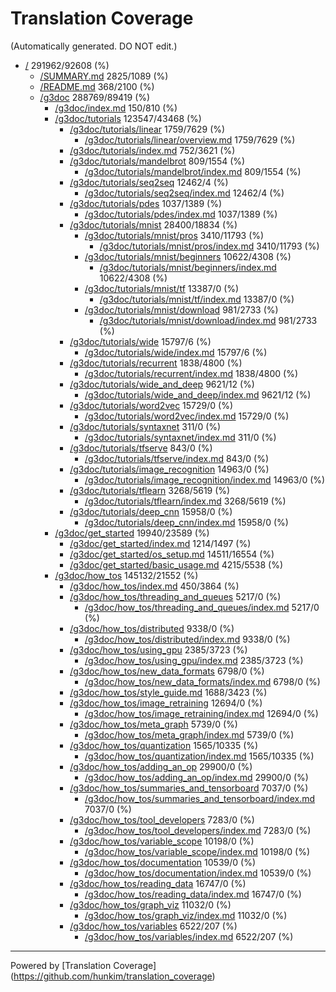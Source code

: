 # Translation Coverage                         
(Automatically generated. DO NOT edit.)
* [/](/) 291962/92608 (%)
  * [/SUMMARY.md](/SUMMARY.md) 2825/1089 (%)
  * [/README.md](/README.md) 368/2100 (%)
  * [/g3doc](/g3doc) 288769/89419 (%)
    * [/g3doc/index.md](/g3doc/index.md) 150/810 (%)
    * [/g3doc/tutorials](/g3doc/tutorials) 123547/43468 (%)
      * [/g3doc/tutorials/linear](/g3doc/tutorials/linear) 1759/7629 (%)
        * [/g3doc/tutorials/linear/overview.md](/g3doc/tutorials/linear/overview.md) 1759/7629 (%)
      * [/g3doc/tutorials/index.md](/g3doc/tutorials/index.md) 752/3621 (%)
      * [/g3doc/tutorials/mandelbrot](/g3doc/tutorials/mandelbrot) 809/1554 (%)
        * [/g3doc/tutorials/mandelbrot/index.md](/g3doc/tutorials/mandelbrot/index.md) 809/1554 (%)
      * [/g3doc/tutorials/seq2seq](/g3doc/tutorials/seq2seq) 12462/4 (%)
        * [/g3doc/tutorials/seq2seq/index.md](/g3doc/tutorials/seq2seq/index.md) 12462/4 (%)
      * [/g3doc/tutorials/pdes](/g3doc/tutorials/pdes) 1037/1389 (%)
        * [/g3doc/tutorials/pdes/index.md](/g3doc/tutorials/pdes/index.md) 1037/1389 (%)
      * [/g3doc/tutorials/mnist](/g3doc/tutorials/mnist) 28400/18834 (%)
        * [/g3doc/tutorials/mnist/pros](/g3doc/tutorials/mnist/pros) 3410/11793 (%)
          * [/g3doc/tutorials/mnist/pros/index.md](/g3doc/tutorials/mnist/pros/index.md) 3410/11793 (%)
        * [/g3doc/tutorials/mnist/beginners](/g3doc/tutorials/mnist/beginners) 10622/4308 (%)
          * [/g3doc/tutorials/mnist/beginners/index.md](/g3doc/tutorials/mnist/beginners/index.md) 10622/4308 (%)
        * [/g3doc/tutorials/mnist/tf](/g3doc/tutorials/mnist/tf) 13387/0 (%)
          * [/g3doc/tutorials/mnist/tf/index.md](/g3doc/tutorials/mnist/tf/index.md) 13387/0 (%)
        * [/g3doc/tutorials/mnist/download](/g3doc/tutorials/mnist/download) 981/2733 (%)
          * [/g3doc/tutorials/mnist/download/index.md](/g3doc/tutorials/mnist/download/index.md) 981/2733 (%)
      * [/g3doc/tutorials/wide](/g3doc/tutorials/wide) 15797/6 (%)
        * [/g3doc/tutorials/wide/index.md](/g3doc/tutorials/wide/index.md) 15797/6 (%)
      * [/g3doc/tutorials/recurrent](/g3doc/tutorials/recurrent) 1838/4800 (%)
        * [/g3doc/tutorials/recurrent/index.md](/g3doc/tutorials/recurrent/index.md) 1838/4800 (%)
      * [/g3doc/tutorials/wide_and_deep](/g3doc/tutorials/wide_and_deep) 9621/12 (%)
        * [/g3doc/tutorials/wide_and_deep/index.md](/g3doc/tutorials/wide_and_deep/index.md) 9621/12 (%)
      * [/g3doc/tutorials/word2vec](/g3doc/tutorials/word2vec) 15729/0 (%)
        * [/g3doc/tutorials/word2vec/index.md](/g3doc/tutorials/word2vec/index.md) 15729/0 (%)
      * [/g3doc/tutorials/syntaxnet](/g3doc/tutorials/syntaxnet) 311/0 (%)
        * [/g3doc/tutorials/syntaxnet/index.md](/g3doc/tutorials/syntaxnet/index.md) 311/0 (%)
      * [/g3doc/tutorials/tfserve](/g3doc/tutorials/tfserve) 843/0 (%)
        * [/g3doc/tutorials/tfserve/index.md](/g3doc/tutorials/tfserve/index.md) 843/0 (%)
      * [/g3doc/tutorials/image_recognition](/g3doc/tutorials/image_recognition) 14963/0 (%)
        * [/g3doc/tutorials/image_recognition/index.md](/g3doc/tutorials/image_recognition/index.md) 14963/0 (%)
      * [/g3doc/tutorials/tflearn](/g3doc/tutorials/tflearn) 3268/5619 (%)
        * [/g3doc/tutorials/tflearn/index.md](/g3doc/tutorials/tflearn/index.md) 3268/5619 (%)
      * [/g3doc/tutorials/deep_cnn](/g3doc/tutorials/deep_cnn) 15958/0 (%)
        * [/g3doc/tutorials/deep_cnn/index.md](/g3doc/tutorials/deep_cnn/index.md) 15958/0 (%)
    * [/g3doc/get_started](/g3doc/get_started) 19940/23589 (%)
      * [/g3doc/get_started/index.md](/g3doc/get_started/index.md) 1214/1497 (%)
      * [/g3doc/get_started/os_setup.md](/g3doc/get_started/os_setup.md) 14511/16554 (%)
      * [/g3doc/get_started/basic_usage.md](/g3doc/get_started/basic_usage.md) 4215/5538 (%)
    * [/g3doc/how_tos](/g3doc/how_tos) 145132/21552 (%)
      * [/g3doc/how_tos/index.md](/g3doc/how_tos/index.md) 450/3864 (%)
      * [/g3doc/how_tos/threading_and_queues](/g3doc/how_tos/threading_and_queues) 5217/0 (%)
        * [/g3doc/how_tos/threading_and_queues/index.md](/g3doc/how_tos/threading_and_queues/index.md) 5217/0 (%)
      * [/g3doc/how_tos/distributed](/g3doc/how_tos/distributed) 9338/0 (%)
        * [/g3doc/how_tos/distributed/index.md](/g3doc/how_tos/distributed/index.md) 9338/0 (%)
      * [/g3doc/how_tos/using_gpu](/g3doc/how_tos/using_gpu) 2385/3723 (%)
        * [/g3doc/how_tos/using_gpu/index.md](/g3doc/how_tos/using_gpu/index.md) 2385/3723 (%)
      * [/g3doc/how_tos/new_data_formats](/g3doc/how_tos/new_data_formats) 6798/0 (%)
        * [/g3doc/how_tos/new_data_formats/index.md](/g3doc/how_tos/new_data_formats/index.md) 6798/0 (%)
      * [/g3doc/how_tos/style_guide.md](/g3doc/how_tos/style_guide.md) 1688/3423 (%)
      * [/g3doc/how_tos/image_retraining](/g3doc/how_tos/image_retraining) 12694/0 (%)
        * [/g3doc/how_tos/image_retraining/index.md](/g3doc/how_tos/image_retraining/index.md) 12694/0 (%)
      * [/g3doc/how_tos/meta_graph](/g3doc/how_tos/meta_graph) 5739/0 (%)
        * [/g3doc/how_tos/meta_graph/index.md](/g3doc/how_tos/meta_graph/index.md) 5739/0 (%)
      * [/g3doc/how_tos/quantization](/g3doc/how_tos/quantization) 1565/10335 (%)
        * [/g3doc/how_tos/quantization/index.md](/g3doc/how_tos/quantization/index.md) 1565/10335 (%)
      * [/g3doc/how_tos/adding_an_op](/g3doc/how_tos/adding_an_op) 29900/0 (%)
        * [/g3doc/how_tos/adding_an_op/index.md](/g3doc/how_tos/adding_an_op/index.md) 29900/0 (%)
      * [/g3doc/how_tos/summaries_and_tensorboard](/g3doc/how_tos/summaries_and_tensorboard) 7037/0 (%)
        * [/g3doc/how_tos/summaries_and_tensorboard/index.md](/g3doc/how_tos/summaries_and_tensorboard/index.md) 7037/0 (%)
      * [/g3doc/how_tos/tool_developers](/g3doc/how_tos/tool_developers) 7283/0 (%)
        * [/g3doc/how_tos/tool_developers/index.md](/g3doc/how_tos/tool_developers/index.md) 7283/0 (%)
      * [/g3doc/how_tos/variable_scope](/g3doc/how_tos/variable_scope) 10198/0 (%)
        * [/g3doc/how_tos/variable_scope/index.md](/g3doc/how_tos/variable_scope/index.md) 10198/0 (%)
      * [/g3doc/how_tos/documentation](/g3doc/how_tos/documentation) 10539/0 (%)
        * [/g3doc/how_tos/documentation/index.md](/g3doc/how_tos/documentation/index.md) 10539/0 (%)
      * [/g3doc/how_tos/reading_data](/g3doc/how_tos/reading_data) 16747/0 (%)
        * [/g3doc/how_tos/reading_data/index.md](/g3doc/how_tos/reading_data/index.md) 16747/0 (%)
      * [/g3doc/how_tos/graph_viz](/g3doc/how_tos/graph_viz) 11032/0 (%)
        * [/g3doc/how_tos/graph_viz/index.md](/g3doc/how_tos/graph_viz/index.md) 11032/0 (%)
      * [/g3doc/how_tos/variables](/g3doc/how_tos/variables) 6522/207 (%)
        * [/g3doc/how_tos/variables/index.md](/g3doc/how_tos/variables/index.md) 6522/207 (%)


---
Powered by [Translation Coverage]    (https://github.com/hunkim/translation_coverage)
